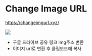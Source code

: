 # Change Image URL
https://changeimgurl.xyz/

<img src="https://drive.google.com/uc?id=162pp2ayXe6TJ3me2d0WNp-2NAMYCgPxS">

- 구글 드라이브 공유 링크 img주소 변환
- 이미지 url로 변환 후 클립보드에 복사
